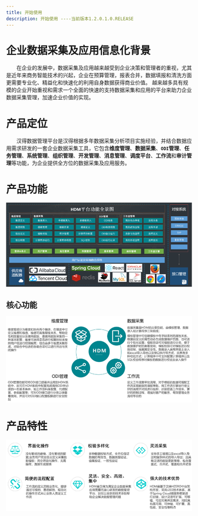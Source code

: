 ```yaml
---
title: 开始使用
description: 开始使用 ----当前版本1.2.0.1.0.RELEASE
---
```


# 企业数据采集及应用信息化背景
&emsp;&emsp;在企业的发展中，数据采集及应用越来越受到企业决策和管理者的重视，尤其是近年来商务智能技术的兴起，企业在预算管理，报表合并，数据填报和清洗方面更需要专业化、精益化和快速化的利用自身数据获得商业价值。 越来越多具有规模的企业开始重视和需求一个全面的快速的支持数据采集和应用的平台来助力企业数据采集管理，加速企业价值的实现。

# 产品定位
&emsp;&emsp;汉得数据管理平台是汉得根据多年数据采集分析项目实施经验，并结合数据应用需求研发的一套企业数据采集工具，它包含**维度管理**、**数据采集**、**`ODI`管理**、**任务管理**、**系统管理**、**组织管理**、**开发管理**、**消息管理**、**调度平台**、**工作流**和**审计管理**等功能，为企业提供全方位的数据采集及应用服务。

# 产品功能
![indexPlatform](./imgs/index/index_platform.png)

## 核心功能
![indexPlatform](./imgs/index/func.png)

# 产品特性
![indexPlatform](./imgs/index/feature.png)
